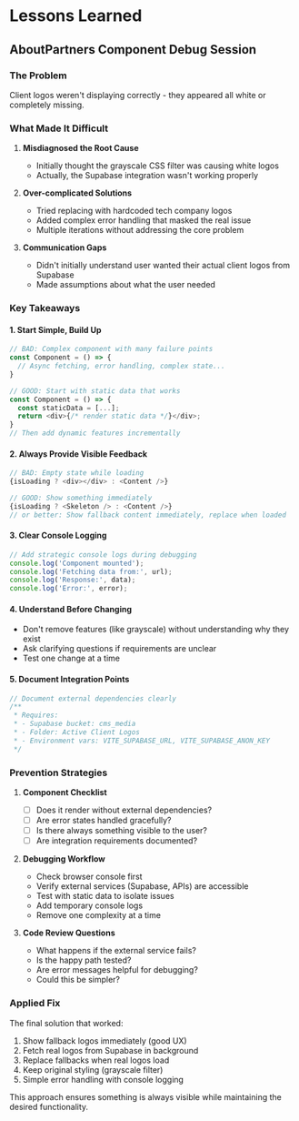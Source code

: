 # Lessons Learned

## AboutPartners Component Debug Session

### The Problem
Client logos weren't displaying correctly - they appeared all white or completely missing.

### What Made It Difficult

1. **Misdiagnosed the Root Cause**
   - Initially thought the grayscale CSS filter was causing white logos
   - Actually, the Supabase integration wasn't working properly

2. **Over-complicated Solutions**
   - Tried replacing with hardcoded tech company logos
   - Added complex error handling that masked the real issue
   - Multiple iterations without addressing the core problem

3. **Communication Gaps**
   - Didn't initially understand user wanted their actual client logos from Supabase
   - Made assumptions about what the user needed

### Key Takeaways

#### 1. Start Simple, Build Up
```typescript
// BAD: Complex component with many failure points
const Component = () => {
  // Async fetching, error handling, complex state...
}

// GOOD: Start with static data that works
const Component = () => {
  const staticData = [...];
  return <div>{/* render static data */}</div>;
}
// Then add dynamic features incrementally
```

#### 2. Always Provide Visible Feedback
```typescript
// BAD: Empty state while loading
{isLoading ? <div></div> : <Content />}

// GOOD: Show something immediately
{isLoading ? <Skeleton /> : <Content />}
// or better: Show fallback content immediately, replace when loaded
```

#### 3. Clear Console Logging
```typescript
// Add strategic console logs during debugging
console.log('Component mounted');
console.log('Fetching data from:', url);
console.log('Response:', data);
console.log('Error:', error);
```

#### 4. Understand Before Changing
- Don't remove features (like grayscale) without understanding why they exist
- Ask clarifying questions if requirements are unclear
- Test one change at a time

#### 5. Document Integration Points
```typescript
// Document external dependencies clearly
/**
 * Requires:
 * - Supabase bucket: cms_media
 * - Folder: Active Client Logos
 * - Environment vars: VITE_SUPABASE_URL, VITE_SUPABASE_ANON_KEY
 */
```

### Prevention Strategies

1. **Component Checklist**
   - [ ] Does it render without external dependencies?
   - [ ] Are error states handled gracefully?
   - [ ] Is there always something visible to the user?
   - [ ] Are integration requirements documented?

2. **Debugging Workflow**
   - Check browser console first
   - Verify external services (Supabase, APIs) are accessible
   - Test with static data to isolate issues
   - Add temporary console logs
   - Remove one complexity at a time

3. **Code Review Questions**
   - What happens if the external service fails?
   - Is the happy path tested?
   - Are error messages helpful for debugging?
   - Could this be simpler?

### Applied Fix

The final solution that worked:
1. Show fallback logos immediately (good UX)
2. Fetch real logos from Supabase in background
3. Replace fallbacks when real logos load
4. Keep original styling (grayscale filter)
5. Simple error handling with console logging

This approach ensures something is always visible while maintaining the desired functionality. 
